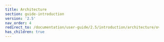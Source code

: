 ```yaml
---
title: Architecture
section: guide-introduction
version: '2.5'
nav_order: 4
redirect_to: /documentation/user-guide/2.5/introduction/architecture/overview
has_children: true
---
```

